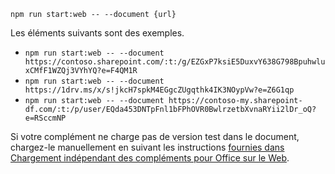 ```command&nbsp;line
npm run start:web -- --document {url}
```

Les éléments suivants sont des exemples.

- `npm run start:web -- --document https://contoso.sharepoint.com/:t:/g/EZGxP7ksiE5DuxvY638G798BpuhwluxCMfF1WZQj3VYhYQ?e=F4QM1R`
- `npm run start:web -- --document https://1drv.ms/x/s!jkcH7spkM4EGgcZUgqthk4IK3NOypVw?e=Z6G1qp`
- `npm run start:web -- --document https://contoso-my.sharepoint-df.com/:t:/p/user/EQda453DNTpFnl1bFPhOVR0BwlrzetbXvnaRYii2lDr_oQ?e=RSccmNP`

Si votre complément ne charge pas de version test dans le document, chargez-le manuellement en suivant les instructions [fournies dans Chargement indépendant des compléments pour Office sur le Web](../testing/sideload-office-add-ins-for-testing.md#manually-sideload-an-add-in-to-office-on-the-web).